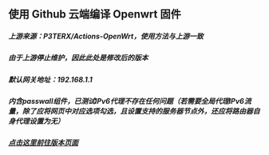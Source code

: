 ## 使用 Github 云端编译 Openwrt 固件
##### 上游来源：P3TERX/Actions-OpenWrt，使用方法与上游一致
##### 由于上游停止维护，因此此处是修改后的版本
##### 默认网关地址：192.168.1.1
##### 内含passwall组件，已测试IPv6代理不存在任何问题（若需要全局代理IPv6流量，除了应将网页中对应选项勾选，且设置支持的服务器节点外，还应将路由器自身代理设置为无）
#####  [点击这里前往版本页面](https://github.com/mdaylight/actions-openwrt-x86/releases)
